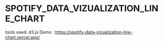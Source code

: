 # SPOTIFY_DATA_VIZUALIZATION_LINE_CHART
tools used: d3.js 
Demo : https://spotify-data-vizualization-line-chart.vercel.app/
